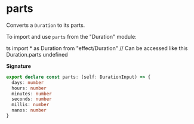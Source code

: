 # parts

Converts a `Duration` to its parts.

To import and use `parts` from the "Duration" module:

ts
import \* as Duration from "effect/Duration"
// Can be accessed like this
Duration.parts
undefined

**Signature**

```ts
export declare const parts: (self: DurationInput) => {
  days: number
  hours: number
  minutes: number
  seconds: number
  millis: number
  nanos: number
}
```
